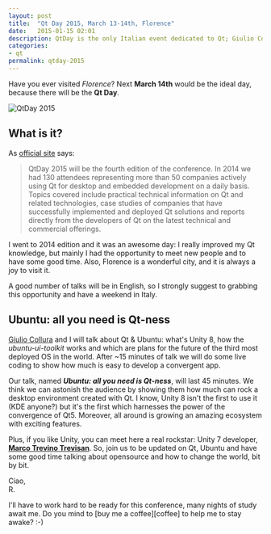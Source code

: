 ```yaml
---
layout: post
title:  "Qt Day 2015, March 13-14th, Florence"
date:   2015-01-15 02:01
description: QtDay is the only Italian event dedicated to Qt; Giulio Collura and I will talk about Ubuntu
categories:
- qt
permalink: qtday-2015
---
```


Have you ever visited *Florence*? Next **March 14th** would be the ideal day,
because there will be the **Qt Day**.

![QtDay 2015](http://img.rpadovani.com/posts/qtday15.png)

## What is it?

As [official site][qtday] says:

> QtDay 2015 will be the fourth edition of the conference. In 2014 we had 130
> attendees representing more than 50 companies actively using Qt for desktop
> and embedded development on a daily basis. Topics covered include practical
> technical information on Qt and related technologies, case studies of
> companies that have successfully implemented and deployed Qt solutions and
> reports directly from the developers of Qt on the latest technical and
> commercial offerings.

I went to 2014 edition and it was an awesome day: I really improved my Qt
knowledge, but mainly I had the opportunity to meet new people and to have some
good time. Also, Florence is a wonderful city, and it is always a joy to visit
it.

A good number of talks will be in English, so I strongly suggest to grabbing
this opportunity and have a weekend in Italy.

## Ubuntu: all you need is Qt-ness

[Giulio Collura][giulio] and I will talk about Qt & Ubuntu: what's Unity 8, how
the *ubuntu-ui-toolkit* works and which are plans for the future of the third
most deployed OS in the world. After ~15 minutes of talk we will do some live
coding to show how much is easy to develop a convergent app.

Our talk, named ***Ubuntu: all you need is Qt-ness***, will last 45 minutes. We
think we can astonish the audience by showing them how much can rock a desktop
environment created with Qt. I know, Unity 8 isn't the first to use it (KDE
anyone?) but it's the first which harnesses the power of the convergence of Qt5.
Moreover, all around is growing an amazing ecosystem with exciting features.

Plus, if you like Unity, you can meet here a real rockstar: Unity 7 developer,
**[Marco Trevino Trevisan][trevi]**. So, join us to be updated on Qt, Ubuntu and
have some good time talking about opensource and how to change the world, bit by
bit.

Ciao, <br/>
R.

I'll have to work hard to be ready for this conference, many nights of study
await me. Do you mind to [buy me a coffee][coffee] to help me to stay awake? :-)

[qtday]: http://www.qtday.it/
[giulio]: https://plus.google.com/+GiulioCollura/posts
[trevi]: http://www.3v1n0.net/
